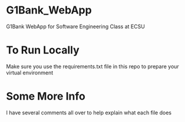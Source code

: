 # G1Bank_WebApp

G1Bank WebApp for Software Engineering Class at ECSU

# To Run Locally

Make sure you use the requirements.txt file in this repo to prepare your virtual environment 

# Some More Info

I have several comments all over to help explain what each file does